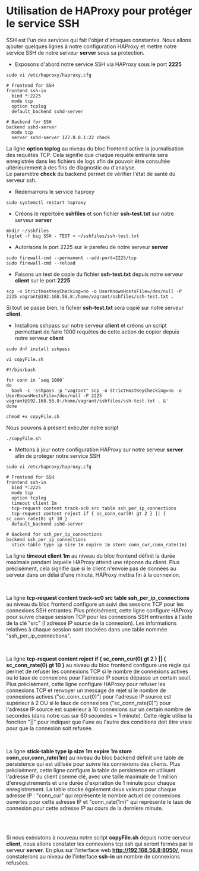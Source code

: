 # Utilisation de HAProxy pour protéger le service SSH

SSH est l'un des services qui fait l'objet d'attaques constantes. Nous allons ajouter quelques lignes à notre configuration HAProxy et mettre notre service SSH de notre serveur **server** sous sa protection.

- Exposons d'abord notre service SSH via HAProxy sous le port **2225**

```
sudo vi /etc/haproxy/haproxy.cfg
```

```
# Frontend for SSH
frontend ssh-in
  bind *:2225
  mode tcp
  option tcplog
  default_backend sshd-server

# Backend for SSH
backend sshd-server
  mode tcp
  server sshd-server 127.0.0.1:22 check
```

La ligne **option tcplog** au niveau du bloc frontend active la journalisation des requêtes TCP. Cela signifie que chaque requête entrante sera enregistrée dans les fichiers de logs afin de pouvoir être consultée ultérieurement à des fins de diagnostic ou d'analyse. <br>
Le paramètre **check** du backend permet de vérifier l'état de santé du serveur ssh. <br>

- Redemarrons le service haproxy

```
sudo systemctl restart haproxy
```

- Créons le repertoire **sshfiles** et son fichier **ssh-test.txt** sur notre serveur **server**

```
mkdir ~/sshfiles
figlet -f big SSH - TEST > ~/sshfiles/ssh-test.txt
```

- Autorisons le port 2225 sur le parefeu de notre serveur **server**

```
sudo firewall-cmd --permanent --add-port=2225/tcp
sudo firewall-cmd --reload
```

- Faisons un test de copie du fichier **ssh-test.txt** depuis notre serveur **client** sur le port **2225**

```
scp -o StrictHostKeyChecking=no -o UserKnownHostsFile=/dev/null -P 2225 vagrant@192.168.56.8:/home/vagrant/sshfiles/ssh-test.txt .
```

Si tout se passe bien, le fichier **ssh-test.txt** sera copié sur notre serveur **client**.

- Installons sshpass sur notre serveur **client** et créons un script permettant de faire 1000 requêtes de cette action de copier depuis notre serveur **client**

```
sudo dnf install sshpass
```

```
vi copyFile.sh
```

```
#!/bin/bash

for conn in `seq 1000`
do
  bash -c 'sshpass -p "vagrant" scp -o StrictHostKeyChecking=no -o UserKnownHostsFile=/dev/null -P 2225 vagrant@192.168.56.8:/home/vagrant/sshfiles/ssh-test.txt . &'
done
```

```
chmod +x copyFile.sh
```

Nous pouvons à présent exécuter notre script

```
./copyFile.sh
```

- Mettons à jour notre configuration HAProxy sur notre serveur **server** afin de protéger notre service SSH

```
sudo vi /etc/haproxy/haproxy.cfg
```

```
# Frontend for SSH
frontend ssh-in
  bind *:2225
  mode tcp
  option tcplog
  timeout client 1m
  tcp-request content track-sc0 src table ssh_per_ip_connections
  tcp-request content reject if { sc_conn_cur(0) gt 2 } || { sc_conn_rate(0) gt 10 }
  default_backend sshd-server

# Backend for ssh_per_ip_connections
backend ssh_per_ip_connections
  stick-table type ip size 1m expire 1m store conn_cur,conn_rate(1m)
```

La ligne **timeout client 1m** au niveau du bloc frontend définit la durée maximale pendant laquelle HAProxy attend une réponse du client. Plus précisément, cela signifie que si le client n'envoie pas de données au serveur dans un délai d'une minute, HAProxy mettra fin à la connexion. 

<br>

La ligne **tcp-request content track-sc0 src table ssh_per_ip_connections** au niveau du bloc frontend configure un suivi des sessions TCP pour les connexions SSH entrantes. Plus précisément, cette ligne configure HAProxy pour suivre chaque session TCP pour les connexions SSH entrantes à l'aide de la clé "src" (l'adresse IP source de la connexion). Les informations relatives à chaque session sont stockées dans une table nommée "ssh_per_ip_connections".

<br>

La ligne **tcp-request content reject if { sc_conn_cur(0) gt 2 } || { sc_conn_rate(0) gt 10 }** au niveau du bloc frontend configure une règle qui permet de refuser les connexions TCP si le nombre de connexions actives ou le taux de connexions pour l'adresse IP source dépasse un certain seuil. Plus précisément, cette ligne configure HAProxy pour refuser les connexions TCP et renvoyer un message de rejet si le nombre de connexions actives ("sc_conn_cur(0)") pour l'adresse IP source est supérieur à 2 OU si le taux de connexions ("sc_conn_rate(0)") pour l'adresse IP source est supérieur à 10 connexions sur un certain nombre de secondes (dans notre cas sur 60 secondes = 1 minute). Cette règle utilise la fonction "||" pour indiquer que l'une ou l'autre des conditions doit être vraie pour que la connexion soit refusée.

<br>

La ligne **stick-table type ip size 1m expire 1m store conn_cur,conn_rate(1m)** au niveau du bloc backend définit une table de persistence qui est utilisée pour suivre les connexions des clients. Plus précisément, cette ligne configure la table de persistence en utilisant l'adresse IP du client comme clé, avec une taille maximale de 1 million d'enregistrements et une durée d'expiration de 1 minute pour chaque enregistrement. La table stocke également deux valeurs pour chaque adresse IP : "conn_cur" qui représente le nombre actuel de connexions ouvertes pour cette adresse IP et "conn_rate(1m)" qui représente le taux de connexion pour cette adresse IP au cours de la dernière minute. 

<br><br>

Si nous exécutons à nouveau notre script **copyFile.sh** depuis notre serveur **client**, nous allons constater les connexions tcp ssh qui seront fermés par le serveur **server**. En plus sur l'interface web **http://192.168.56.8:8050/**, nous constaterons au niveau de l'interface **ssh-in** un nombre de connexions refusées.